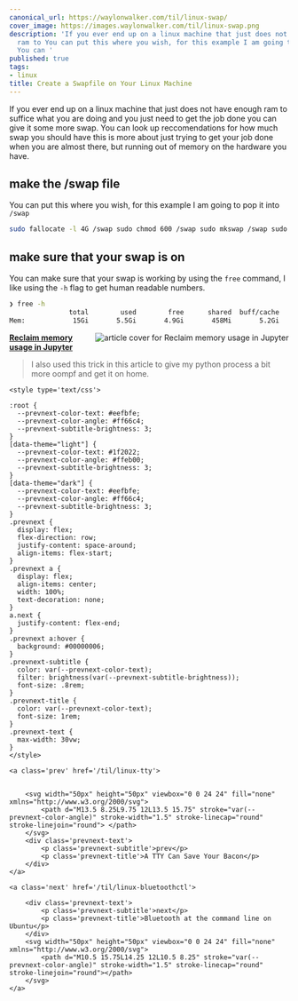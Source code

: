 ```yaml
---
canonical_url: https://waylonwalker.com/til/linux-swap/
cover_image: https://images.waylonwalker.com/til/linux-swap.png
description: 'If you ever end up on a linux machine that just does not have enough
  ram to You can put this where you wish, for this example I am going to pop it into
  You can '
published: true
tags:
- linux
title: Create a Swapfile on Your Linux Machine
---
```


If you ever end up on a linux machine that just does not have enough ram to suffice what you are doing and you just need to get the job done you can give it some more swap.  You can look up reccomendations for how much swap you should have this is more about just trying to get your job done when you are almost there, but running out of memory on the hardware you have.

## make the /swap file

You can put this where you wish, for this example I am going to pop it into
`/swap`

```bash
sudo fallocate -l 4G /swap sudo chmod 600 /swap sudo mkswap /swap sudo swapon /swap
```

## make sure that your swap is on

You can make sure that your swap is working by using the `free` command, I like using the `-h` flag to get human readable numbers.

```bash
❯ free -h
               total        used        free      shared  buff/cache   available
Mem:            15Gi       5.5Gi       4.9Gi       458Mi       5.2Gi       9.3Gi Swap:          4.0Gi          0B       4.0Gi
```


  <div class="onelinelink-wrapper">
      <a class="onelinelink" href="https://waylonwalker.com/reset-ipython/">
          <img style="float: right;" align='right' src="https://images.waylonwalker.com/reset-ipython-og_250x140.png" alt="article cover for 
 Reclaim memory usage in Jupyter
"/>
          <p><strong>
 Reclaim memory usage in Jupyter
</strong></p>
      </a>
  </div>


> I also used this trick in this article to give my python process a bit more oompf and get it on home.
<div class='prevnext'>

    <style type='text/css'>

    :root {
      --prevnext-color-text: #eefbfe;
      --prevnext-color-angle: #ff66c4;
      --prevnext-subtitle-brightness: 3;
    }
    [data-theme="light"] {
      --prevnext-color-text: #1f2022;
      --prevnext-color-angle: #ffeb00;
      --prevnext-subtitle-brightness: 3;
    }
    [data-theme="dark"] {
      --prevnext-color-text: #eefbfe;
      --prevnext-color-angle: #ff66c4;
      --prevnext-subtitle-brightness: 3;
    }
    .prevnext {
      display: flex;
      flex-direction: row;
      justify-content: space-around;
      align-items: flex-start;
    }
    .prevnext a {
      display: flex;
      align-items: center;
      width: 100%;
      text-decoration: none;
    }
    a.next {
      justify-content: flex-end;
    }
    .prevnext a:hover {
      background: #00000006;
    }
    .prevnext-subtitle {
      color: var(--prevnext-color-text);
      filter: brightness(var(--prevnext-subtitle-brightness));
      font-size: .8rem;
    }
    .prevnext-title {
      color: var(--prevnext-color-text);
      font-size: 1rem;
    }
    .prevnext-text {
      max-width: 30vw;
    }
    </style>
    
    <a class='prev' href='/til/linux-tty'>
    

        <svg width="50px" height="50px" viewbox="0 0 24 24" fill="none" xmlns="http://www.w3.org/2000/svg">
            <path d="M13.5 8.25L9.75 12L13.5 15.75" stroke="var(--prevnext-color-angle)" stroke-width="1.5" stroke-linecap="round" stroke-linejoin="round"> </path>
        </svg>
        <div class='prevnext-text'>
            <p class='prevnext-subtitle'>prev</p>
            <p class='prevnext-title'>A TTY Can Save Your Bacon</p>
        </div>
    </a>
    
    <a class='next' href='/til/linux-bluetoothctl'>
    
        <div class='prevnext-text'>
            <p class='prevnext-subtitle'>next</p>
            <p class='prevnext-title'>Bluetooth at the command line on Ubuntu</p>
        </div>
        <svg width="50px" height="50px" viewbox="0 0 24 24" fill="none" xmlns="http://www.w3.org/2000/svg">
            <path d="M10.5 15.75L14.25 12L10.5 8.25" stroke="var(--prevnext-color-angle)" stroke-width="1.5" stroke-linecap="round" stroke-linejoin="round"></path>
        </svg>
    </a>
  </div>